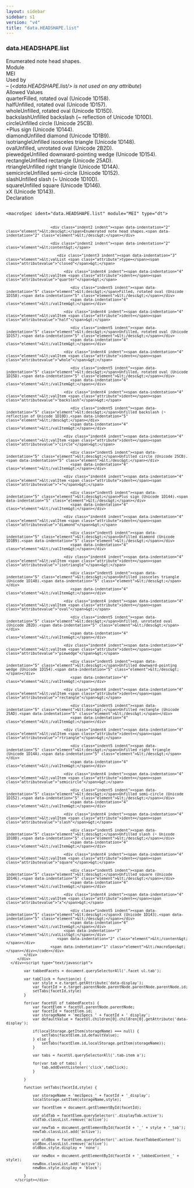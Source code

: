 ```yaml
---
layout: sidebar
sidebar: s1
version: "v4"
title: "data.HEADSHAPE.list"
---
```

<div class="specPage">
   <div class="datatypeSpec">
      <h3 id="data.HEADSHAPE.list">data.HEADSHAPE.list</h3>
      <div class="specs">
         <div class="desc">Enumerated note head shapes.</div>
         <div class="facet module">
            <div class="label">Module</div>
            <div class="statement text">MEI</div>
         </div>
         <div class="facet usedBy" id="usedBy">
            <div class="label">Used by</div>
            <div class="statement list">
               – <span class="emptyStatement">(<em>&lt;data.HEADSHAPE.list/&gt; is not used on any attribute</em>)</span></div>
         </div>
         <div class="facet allowedValues" id="allowedValues">
            <div class="label">Allowed Values</div>
            <div class="statement list">
               <div class="dataValueBox" id="quarter"><span class="dataValue ident">quarter</span><span class="dataValue desc">Filled, rotated oval (Unicode 1D158).</span></div>
               <div class="dataValueBox" id="half"><span class="dataValue ident">half</span><span class="dataValue desc">Unfilled, rotated oval (Unicode 1D157).</span></div>
               <div class="dataValueBox" id="whole"><span class="dataValue ident">whole</span><span class="dataValue desc">Unfilled, rotated oval (Unicode 1D15D).</span></div>
               <div class="dataValueBox" id="backslash"><span class="dataValue ident">backslash</span><span class="dataValue desc">Unfilled backslash (~ reflection of Unicode 1D10D).</span></div>
               <div class="dataValueBox" id="circle"><span class="dataValue ident">circle</span><span class="dataValue desc">Unfilled circle (Unicode 25CB).</span></div>
               <div class="dataValueBox" id="+"><span class="dataValue ident">+</span><span class="dataValue desc">Plus sign (Unicode 1D144).</span></div>
               <div class="dataValueBox" id="diamond"><span class="dataValue ident">diamond</span><span class="dataValue desc">Unfilled diamond (Unicode 1D1B9).</span></div>
               <div class="dataValueBox" id="isotriangle"><span class="dataValue ident">isotriangle</span><span class="dataValue desc">Unfilled isosceles triangle (Unicode 1D148).</span></div>
               <div class="dataValueBox" id="oval"><span class="dataValue ident">oval</span><span class="dataValue desc">Unfilled, unrotated oval (Unicode 2B2D).</span></div>
               <div class="dataValueBox" id="piewedge"><span class="dataValue ident">piewedge</span><span class="dataValue desc">Unfilled downward-pointing wedge (Unicode 1D154).</span></div>
               <div class="dataValueBox" id="rectangle"><span class="dataValue ident">rectangle</span><span class="dataValue desc">Unfilled rectangle (Unicode 25AD).</span></div>
               <div class="dataValueBox" id="rtriangle"><span class="dataValue ident">rtriangle</span><span class="dataValue desc">Unfilled right triangle (Unicode 1D14A).</span></div>
               <div class="dataValueBox" id="semicircle"><span class="dataValue ident">semicircle</span><span class="dataValue desc">Unfilled semi-circle (Unicode 1D152).</span></div>
               <div class="dataValueBox" id="slash"><span class="dataValue ident">slash</span><span class="dataValue desc">Unfilled slash (~ Unicode 1D10D).</span></div>
               <div class="dataValueBox" id="square"><span class="dataValue ident">square</span><span class="dataValue desc">Unfilled square (Unicode 1D146).</span></div>
               <div class="dataValueBox" id="x"><span class="dataValue ident">x</span><span class="dataValue desc">X (Unicode 1D143).</span></div>
            </div>
         </div>
         <div class="facet declaration">
            <div class="label">Declaration</div>
            <div class="statement declaration">
               <div class="code" xml:space="preserve" data-lang="ODD"><code>
                     <div class="indent1 indent"><span data-indentation="1" class="element">&lt;macroSpec <span class="attribute">ident=</span><span class="attributevalue">"data.HEADSHAPE.list"</span> <span class="attribute">module=</span><span class="attributevalue">"MEI"</span> <span class="attribute">type=</span><span class="attributevalue">"dt"</span>&gt;</span>
                        
                        <div class="indent2 indent"><span data-indentation="2" class="element">&lt;desc&gt;</span>Enumerated note head shapes.<span data-indentation="2" class="element">&lt;/desc&gt;</span></div>
                        
                        <div class="indent2 indent"><span data-indentation="2" class="element">&lt;content&gt;</span>
                           
                           <div class="indent3 indent"><span data-indentation="3" class="element">&lt;valList <span class="attribute">type=</span><span class="attributevalue">"closed"</span>&gt;</span>
                              
                              <div class="indent4 indent"><span data-indentation="4" class="element">&lt;valItem <span class="attribute">ident=</span><span class="attributevalue">"quarter"</span>&gt;</span>
                                 
                                 <div class="indent5 indent"><span data-indentation="5" class="element">&lt;desc&gt;</span>Filled, rotated oval (Unicode 1D158).<span data-indentation="5" class="element">&lt;/desc&gt;</span></div>
                                 <span data-indentation="4" class="element">&lt;/valItem&gt;</span></div>
                              
                              <div class="indent4 indent"><span data-indentation="4" class="element">&lt;valItem <span class="attribute">ident=</span><span class="attributevalue">"half"</span>&gt;</span>
                                 
                                 <div class="indent5 indent"><span data-indentation="5" class="element">&lt;desc&gt;</span>Unfilled, rotated oval (Unicode 1D157).<span data-indentation="5" class="element">&lt;/desc&gt;</span></div>
                                 <span data-indentation="4" class="element">&lt;/valItem&gt;</span></div>
                              
                              <div class="indent4 indent"><span data-indentation="4" class="element">&lt;valItem <span class="attribute">ident=</span><span class="attributevalue">"whole"</span>&gt;</span>
                                 
                                 <div class="indent5 indent"><span data-indentation="5" class="element">&lt;desc&gt;</span>Unfilled, rotated oval (Unicode 1D15D).<span data-indentation="5" class="element">&lt;/desc&gt;</span></div>
                                 <span data-indentation="4" class="element">&lt;/valItem&gt;</span></div>
                              
                              <div class="indent4 indent"><span data-indentation="4" class="element">&lt;valItem <span class="attribute">ident=</span><span class="attributevalue">"backslash"</span>&gt;</span>
                                 
                                 <div class="indent5 indent"><span data-indentation="5" class="element">&lt;desc&gt;</span>Unfilled backslash (~ reflection of Unicode 1D10D).<span data-indentation="5" class="element">&lt;/desc&gt;</span></div>
                                 <span data-indentation="4" class="element">&lt;/valItem&gt;</span></div>
                              
                              <div class="indent4 indent"><span data-indentation="4" class="element">&lt;valItem <span class="attribute">ident=</span><span class="attributevalue">"circle"</span>&gt;</span>
                                 
                                 <div class="indent5 indent"><span data-indentation="5" class="element">&lt;desc&gt;</span>Unfilled circle (Unicode 25CB).<span data-indentation="5" class="element">&lt;/desc&gt;</span></div>
                                 <span data-indentation="4" class="element">&lt;/valItem&gt;</span></div>
                              
                              <div class="indent4 indent"><span data-indentation="4" class="element">&lt;valItem <span class="attribute">ident=</span><span class="attributevalue">"+"</span>&gt;</span>
                                 
                                 <div class="indent5 indent"><span data-indentation="5" class="element">&lt;desc&gt;</span>Plus sign (Unicode 1D144).<span data-indentation="5" class="element">&lt;/desc&gt;</span></div>
                                 <span data-indentation="4" class="element">&lt;/valItem&gt;</span></div>
                              
                              <div class="indent4 indent"><span data-indentation="4" class="element">&lt;valItem <span class="attribute">ident=</span><span class="attributevalue">"diamond"</span>&gt;</span>
                                 
                                 <div class="indent5 indent"><span data-indentation="5" class="element">&lt;desc&gt;</span>Unfilled diamond (Unicode 1D1B9).<span data-indentation="5" class="element">&lt;/desc&gt;</span></div>
                                 <span data-indentation="4" class="element">&lt;/valItem&gt;</span></div>
                              
                              <div class="indent4 indent"><span data-indentation="4" class="element">&lt;valItem <span class="attribute">ident=</span><span class="attributevalue">"isotriangle"</span>&gt;</span>
                                 
                                 <div class="indent5 indent"><span data-indentation="5" class="element">&lt;desc&gt;</span>Unfilled isosceles triangle (Unicode 1D148).<span data-indentation="5" class="element">&lt;/desc&gt;</span></div>
                                 <span data-indentation="4" class="element">&lt;/valItem&gt;</span></div>
                              
                              <div class="indent4 indent"><span data-indentation="4" class="element">&lt;valItem <span class="attribute">ident=</span><span class="attributevalue">"oval"</span>&gt;</span>
                                 
                                 <div class="indent5 indent"><span data-indentation="5" class="element">&lt;desc&gt;</span>Unfilled, unrotated oval (Unicode 2B2D).<span data-indentation="5" class="element">&lt;/desc&gt;</span></div>
                                 <span data-indentation="4" class="element">&lt;/valItem&gt;</span></div>
                              
                              <div class="indent4 indent"><span data-indentation="4" class="element">&lt;valItem <span class="attribute">ident=</span><span class="attributevalue">"piewedge"</span>&gt;</span>
                                 
                                 <div class="indent5 indent"><span data-indentation="5" class="element">&lt;desc&gt;</span>Unfilled downward-pointing wedge (Unicode 1D154).<span data-indentation="5" class="element">&lt;/desc&gt;</span></div>
                                 <span data-indentation="4" class="element">&lt;/valItem&gt;</span></div>
                              
                              <div class="indent4 indent"><span data-indentation="4" class="element">&lt;valItem <span class="attribute">ident=</span><span class="attributevalue">"rectangle"</span>&gt;</span>
                                 
                                 <div class="indent5 indent"><span data-indentation="5" class="element">&lt;desc&gt;</span>Unfilled rectangle (Unicode 25AD).<span data-indentation="5" class="element">&lt;/desc&gt;</span></div>
                                 <span data-indentation="4" class="element">&lt;/valItem&gt;</span></div>
                              
                              <div class="indent4 indent"><span data-indentation="4" class="element">&lt;valItem <span class="attribute">ident=</span><span class="attributevalue">"rtriangle"</span>&gt;</span>
                                 
                                 <div class="indent5 indent"><span data-indentation="5" class="element">&lt;desc&gt;</span>Unfilled right triangle (Unicode 1D14A).<span data-indentation="5" class="element">&lt;/desc&gt;</span></div>
                                 <span data-indentation="4" class="element">&lt;/valItem&gt;</span></div>
                              
                              <div class="indent4 indent"><span data-indentation="4" class="element">&lt;valItem <span class="attribute">ident=</span><span class="attributevalue">"semicircle"</span>&gt;</span>
                                 
                                 <div class="indent5 indent"><span data-indentation="5" class="element">&lt;desc&gt;</span>Unfilled semi-circle (Unicode 1D152).<span data-indentation="5" class="element">&lt;/desc&gt;</span></div>
                                 <span data-indentation="4" class="element">&lt;/valItem&gt;</span></div>
                              
                              <div class="indent4 indent"><span data-indentation="4" class="element">&lt;valItem <span class="attribute">ident=</span><span class="attributevalue">"slash"</span>&gt;</span>
                                 
                                 <div class="indent5 indent"><span data-indentation="5" class="element">&lt;desc&gt;</span>Unfilled slash (~ Unicode 1D10D).<span data-indentation="5" class="element">&lt;/desc&gt;</span></div>
                                 <span data-indentation="4" class="element">&lt;/valItem&gt;</span></div>
                              
                              <div class="indent4 indent"><span data-indentation="4" class="element">&lt;valItem <span class="attribute">ident=</span><span class="attributevalue">"square"</span>&gt;</span>
                                 
                                 <div class="indent5 indent"><span data-indentation="5" class="element">&lt;desc&gt;</span>Unfilled square (Unicode 1D146).<span data-indentation="5" class="element">&lt;/desc&gt;</span></div>
                                 <span data-indentation="4" class="element">&lt;/valItem&gt;</span></div>
                              
                              <div class="indent4 indent"><span data-indentation="4" class="element">&lt;valItem <span class="attribute">ident=</span><span class="attributevalue">"x"</span>&gt;</span>
                                 
                                 <div class="indent5 indent"><span data-indentation="5" class="element">&lt;desc&gt;</span>X (Unicode 1D143).<span data-indentation="5" class="element">&lt;/desc&gt;</span></div>
                                 <span data-indentation="4" class="element">&lt;/valItem&gt;</span></div>
                              <span data-indentation="3" class="element">&lt;/valList&gt;</span></div>
                           <span data-indentation="2" class="element">&lt;/content&gt;</span></div>
                        <span data-indentation="1" class="element">&lt;/macroSpec&gt;</span></div></code></div>
            </div>
         </div>
      </div><script type="text/javascript">
            
            var tabbedFacets = document.querySelectorAll('.facet ul.tab');
            
            var tabClick = function(e) {
                var style = e.target.getAttribute('data-display');
                var facetId = e.target.parentNode.parentNode.parentNode.parentNode.id;
                setTabs(facetId,style)
            }
            
            for(var facetUl of tabbedFacets) {
                var facetElem = facetUl.parentNode.parentNode;
                var facetId = facetElem.id;
                var storageName = 'meiSpecs_' + facetId + '_display';
                var defaultValue = facetUl.children[0].children[0].getAttribute('data-display');
                
                if(localStorage.getItem(storageName) === null) {
                    setTabs(facetElem.id,defaultValue);
                } else {
                    setTabs(facetElem.id,localStorage.getItem(storageName));
                }
                
                var tabs = facetUl.querySelectorAll('.tab-item a');
                
                for(var tab of tabs) {
                    tab.addEventListener('click',tabClick);
                }
                
            }
            
            function setTabs(facetId,style) {
                
                var storageName = 'meiSpecs_' + facetId + '_display';
                localStorage.setItem(storageName,style);
                
                var facetElem = document.getElementById(facetId);
                
                var oldTab = facetElem.querySelector('.displayTab.active');
                oldTab.classList.remove('active');
                
                var newTab = document.getElementById(facetId + '_' + style + '_tab');
                newTab.classList.add('active');
                
                var oldBox = facetElem.querySelector('.active.facetTabbedContent');
                oldBox.classList.remove('active');
                oldBox.style.display = 'none';
                
                var newBox = document.getElementById(facetId + '_tabbedContent_' + style);
                newBox.classList.add('active');
                newBox.style.display = 'block';
                
            }
        </script></div>
</div>